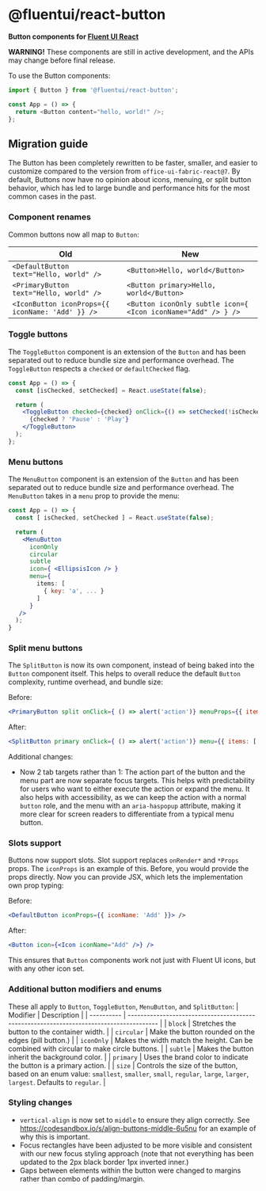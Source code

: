 # @fluentui/react-button

**Button components for [Fluent UI React](https://developer.microsoft.com/en-us/fluentui)**

**WARNING!** These components are still in active development, and the APIs may change before final release.

To use the Button components:

```js
import { Button } from '@fluentui/react-button';

const App = () => {
  return <Button content="hello, world!" />;
};
```

## Migration guide

The Button has been completely rewritten to be faster, smaller, and easier to customize compared to the version from `office-ui-fabric-react@7`. By default, Buttons now have no opinion about icons, menuing, or split button behavior, which has led to large bundle and performance hits for the most common cases in the past.

### Component renames

Common buttons now all map to `Button`:

| Old                                              | New                                                           |
| ------------------------------------------------ | ------------------------------------------------------------- |
| `<DefaultButton text="Hello, world" />`          | `<Button>Hello, world</Button>`                               |
| `<PrimaryButton text="Hello, world" />`          | `<Button primary>Hello, world</Button>`                       |
| `<IconButton iconProps={{ iconName: 'Add' }} />` | `<Button iconOnly subtle icon={ <Icon iconName="Add" /> } />` |

### Toggle buttons

The `ToggleButton` component is an extension of the `Button` and has been separated out to reduce bundle size and performance overhead. The `ToggleButton` respects a `checked` or `defaultChecked` flag.

```jsx
const App = () => {
  const [isChecked, setChecked] = React.useState(false);

  return (
    <ToggleButton checked={checked} onClick={() => setChecked(!isChecked)}>
      {checked ? 'Pause' : 'Play'}
    </ToggleButton>
  );
};
```

### Menu buttons

The `MenuButton` component is an extension of the `Button` and has been separated out to reduce bundle size and performance overhead. The `MenuButton` takes in a `menu` prop to provide the menu:

```jsx
const App = () => {
  const [ isChecked, setChecked ] = React.useState(false);

  return (
    <MenuButton
      iconOnly
      circular
      subtle
      icon={ <EllipsisIcon /> }
      menu={
        items: [
          { key: 'a', ... }
        ]
      }
   />
  );
}
```

### Split menu buttons

The `SplitButton` is now its own component, instead of being baked into the `Button` component itself. This helps to overall reduce the default `Button` complexity, runtime overhead, and bundle size:

Before:

```jsx
<PrimaryButton split onClick={ () => alert('action')} menuProps={{ items: [ ... ] }} text="Hello, world" />
```

After:

```jsx
<SplitButton primary onClick={ () => alert('action')} menu={{ items: [ ... ] }} />
```

Additional changes:

- Now 2 tab targets rather than 1: The action part of the button and the menu part are now separate focus targets. This helps with predictability for users who want to either execute the action or expand the menu. It also helps with accessibility, as we can keep the action with a normal `button` role, and the menu with an `aria-haspopup` attribute, making it more clear for screen readers to differentiate from a typical menu button.

### Slots support

Buttons now support slots. Slot support replaces `onRender*` and `*Props` props. The `iconProps` is an example of this. Before, you would provide the props directly. Now you can provide JSX, which lets the implementation own prop typing:

Before:

```jsx
<DefaultButton iconProps={{ iconName: 'Add' }}> />
```

After:

```jsx
<Button icon={<Icon iconName="Add" />} />
```

This ensures that `Button` components work not just with Fluent UI icons, but with any other icon set.

### Additional button modifiers and enums

These all apply to `Button`, `ToggleButton`, `MenuButton`, and `SplitButton`:
| Modifier | Description |
| ---------- | --------------------------------------------------------------------------------------- |
| `block` | Stretches the button to the container width. |
| `circular` | Make the button rounded on the edges (pill button.) |
| `iconOnly` | Makes the width match the height. Can be combined with circular to make circle buttons. |
| `subtle` | Makes the button inherit the background color. |
| `primary` | Uses the brand color to indicate the button is a primary action. |
| `size` | Controls the size of the button, based on an enum value: `smallest`, `smaller`, `small`, `regular`, `large`, `larger`, `largest`. Defaults to `regular`. |

### Styling changes

- `vertical-align` is now set to `middle` to ensure they align correctly. See https://codesandbox.io/s/align-buttons-middle-6u5nu for an example of why this is important.
- Focus rectangles have been adjusted to be more visible and consistent with our new focus styling approach (note that not everything has been updated to the 2px black border 1px inverted inner.)
- Gaps between elements within the button were changed to margins rather than combo of padding/margin.
